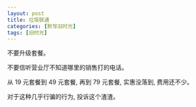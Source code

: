 ```yaml
---
layout: post
title: 垃圾联通
categories: [默写旧时光]
tags: [旧时光]
---
```


不要升级套餐。

不要信听营业厅不知道哪里的销售打的电话。

从 19 元套餐到 49 元套餐, 再到 79 元套餐, 实惠没落到, 费用还不少。

对于这种几乎行骗的行为, 投诉这个渣渣。

